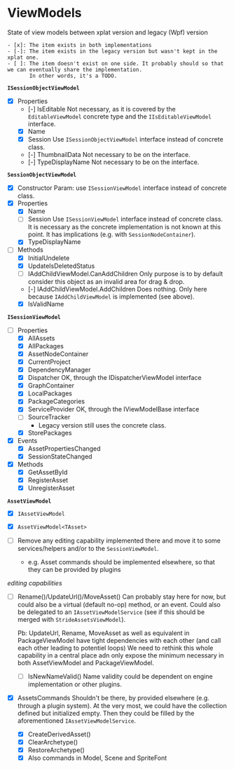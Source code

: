 # ViewModels

State of view models between xplat version and legacy (Wpf) version
```
- [x]: The item exists in both implementations
- [-]: The item exists in the legacy version but wasn't kept in the xplat one.
- [ ]: The item doesn't exist on one side. It probably should so that we can eventually share the implementation.
       In other words, it's a TODO.
```

**`ISessionObjectViewModel`**

- [x] Properties
    - [-] IsEditable
        Not necessary, as it is covered by the `EditableViewModel` concrete type and the `IIsEditableViewModel` interface.
    - [x] Name
    - [x] Session
        Use `ISessionObjectViewModel` interface instead of concrete class.
    - [-] ThumbnailData
        Not necessary to be on the interface.
    - [-] TypeDisplayName
        Not necessary to be on the interface.

**`SessionObjectViewModel`**

- [x] Constructor
    Param: use `ISessionViewModel` interface instead of concrete class.
- [x] Properties
    - [x] Name
    - [ ] Session
        Use `ISessionViewModel` interface instead of concrete class.
        It is necessary as the concrete implementation is not known at this point.
        It has implications (e.g. with `SessionNodeContainer`).
    - [x] TypeDisplayName
- [ ] Methods
    - [x] InitialUndelete
    - [x] UpdateIsDeletedStatus
    - [ ] IAddChildViewModel.CanAddChildren
        Only purpose is to by default consider this object as an invalid area for drag & drop.
    - [-] IAddChildViewModel.AddChildren
        Does nothing. Only here because `IAddChildViewModel` is implemented (see above).
    - [x] IsValidName

**`ISessionViewModel`**

- [ ] Properties
    - [x] AllAssets
    - [x] AllPackages
    - [x] AssetNodeContainer
    - [x] CurrentProject
    - [x] DependencyManager
    - [x] Dispatcher
        OK, through the IDispatcherViewModel interface
    - [x] GraphContainer
    - [x] LocalPackages
    - [x] PackageCategories
    - [x] ServiceProvider
        OK, through the IViewModelBase interface
    - [ ] SourceTracker
      - Legacy version still uses the concrete class.
    - [x] StorePackages
- [x] Events
  - [x] AssetPropertiesChanged
  - [x] SessionStateChanged
- [x] Methods
    - [x] GetAssetById
    - [x] RegisterAsset
    - [x] UnregisterAsset

**`AssetViewModel`**

- [x] `IAssetViewModel`
- [x] `AssetViewModel<TAsset>`

- [ ] Remove any editing capability implemented there and move it to some services/helpers and/or to the `SessionViewModel`.
    - e.g. Asset commands should be implemented elsewhere, so that they can be provided by plugins

*editing capabilities*

- [ ] Rename()/UpdateUrl()/MoveAsset()
    Can probably stay here for now, but could also be a virtual (default no-op) method, or an event.
    Could also be delegated to an `IAssetViewModelService` (see if this should be merged with `StrideAssetsViewModel`).

    Pb: UpdateUrl, Rename, MoveAsset as well as equivalent in PackageViewModel have tight dependencies with each other (and call each other leading to potentiel loops)
    We need to rethink this whole capability in a central place adn only expose the minimum necessary in both AssetViewModel and PackageViewModel.
    - [ ] IsNewNameValid()
        Name validity could be dependent on engine implementation or other plugins.
- [x] AssetsCommands
    Shouldn't be there, by provided elsewhere (e.g. through a plugin system).
    At the very most, we could have the collection defined but initialized empty.
    Then they could be filled by the aforementioned `IAssetViewModelService`.
    - [x] CreateDerivedAsset()
    - [x] ClearArchetype()
    - [x] RestoreArchetype()
    - [x] Also commands in Model, Scene and SpriteFont
